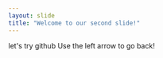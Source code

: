 ```yaml
---
layout: slide
title: "Welcome to our second slide!"
---
```

let's try github
Use the left arrow to go back!
